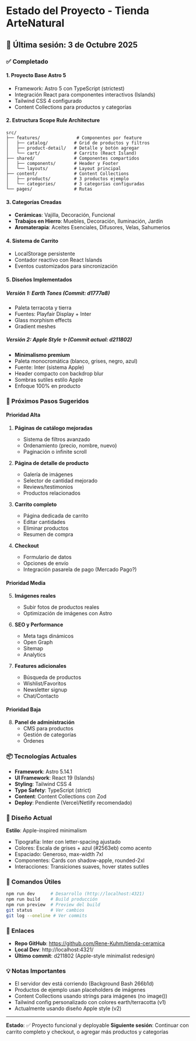 # Estado del Proyecto - Tienda ArteNatural

## 📍 Última sesión: 3 de Octubre 2025

### ✅ Completado

#### 1. **Proyecto Base Astro 5**
- Framework: Astro 5 con TypeScript (strictest)
- Integración React para componentes interactivos (Islands)
- Tailwind CSS 4 configurado
- Content Collections para productos y categorías

#### 2. **Estructura Scope Rule Architecture**
```
src/
├── features/              # Componentes por feature
│   ├── catalog/          # Grid de productos y filtros
│   ├── product-detail/   # Detalle y botón agregar
│   └── cart/             # Carrito (React Island)
├── shared/               # Componentes compartidos
│   ├── components/       # Header y Footer
│   └── layouts/          # Layout principal
├── content/              # Content Collections
│   ├── products/         # 3 productos ejemplo
│   └── categories/       # 3 categorías configuradas
└── pages/                # Rutas
```

#### 3. **Categorías Creadas**
- **Cerámicas**: Vajilla, Decoración, Funcional
- **Trabajos en Hierro**: Muebles, Decoración, Iluminación, Jardín
- **Aromaterapia**: Aceites Esenciales, Difusores, Velas, Sahumerios

#### 4. **Sistema de Carrito**
- LocalStorage persistente
- Contador reactivo con React Islands
- Eventos customizados para sincronización

#### 5. **Diseños Implementados**

##### Versión 1: Earth Tones (Commit: d1777a8)
- Paleta terracota y tierra
- Fuentes: Playfair Display + Inter
- Glass morphism effects
- Gradient meshes

##### Versión 2: Apple Style ✨ (Commit actual: d211802)
- **Minimalismo premium**
- Paleta monocromática (blanco, grises, negro, azul)
- Fuente: Inter (sistema Apple)
- Header compacto con backdrop blur
- Sombras sutiles estilo Apple
- Enfoque 100% en producto

### 🚀 Próximos Pasos Sugeridos

#### Prioridad Alta
1. **Páginas de catálogo mejoradas**
   - Sistema de filtros avanzado
   - Ordenamiento (precio, nombre, nuevo)
   - Paginación o infinite scroll

2. **Página de detalle de producto**
   - Galería de imágenes
   - Selector de cantidad mejorado
   - Reviews/testimonios
   - Productos relacionados

3. **Carrito completo**
   - Página dedicada de carrito
   - Editar cantidades
   - Eliminar productos
   - Resumen de compra

4. **Checkout**
   - Formulario de datos
   - Opciones de envío
   - Integración pasarela de pago (Mercado Pago?)

#### Prioridad Media
5. **Imágenes reales**
   - Subir fotos de productos reales
   - Optimización de imágenes con Astro

6. **SEO y Performance**
   - Meta tags dinámicos
   - Open Graph
   - Sitemap
   - Analytics

7. **Features adicionales**
   - Búsqueda de productos
   - Wishlist/Favoritos
   - Newsletter signup
   - Chat/Contacto

#### Prioridad Baja
8. **Panel de administración**
   - CMS para productos
   - Gestión de categorías
   - Órdenes

### 📦 Tecnologías Actuales

- **Framework**: Astro 5.14.1
- **UI Framework**: React 19 (Islands)
- **Styling**: Tailwind CSS 4
- **Type Safety**: TypeScript (strict)
- **Content**: Content Collections con Zod
- **Deploy**: Pendiente (Vercel/Netlify recomendado)

### 🎨 Diseño Actual

**Estilo**: Apple-inspired minimalism
- Tipografía: Inter con letter-spacing ajustado
- Colores: Escala de grises + azul (#2563eb) como acento
- Espaciado: Generoso, max-width 7xl
- Componentes: Cards con shadow-apple, rounded-2xl
- Interacciones: Transiciones suaves, hover states sutiles

### 📝 Comandos Útiles

```bash
npm run dev      # Desarrollo (http://localhost:4321)
npm run build    # Build producción
npm run preview  # Preview del build
git status       # Ver cambios
git log --oneline # Ver commits
```

### 🔗 Enlaces

- **Repo GitHub**: https://github.com/Rene-Kuhm/tienda-ceramica
- **Local Dev**: http://localhost:4321/
- **Último commit**: d211802 (Apple-style minimalist redesign)

### 💡 Notas Importantes

- El servidor dev está corriendo (Background Bash 266b1d)
- Productos de ejemplo usan placeholders de imágenes
- Content Collections usando strings para imágenes (no image())
- Tailwind config personalizado con colores earth/terracotta (v1)
- Actualmente usando diseño Apple style (v2)

---

**Estado**: ✅ Proyecto funcional y deployable
**Siguiente sesión**: Continuar con carrito completo y checkout, o agregar más productos y categorías
